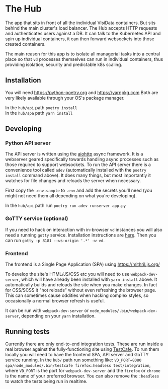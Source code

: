 # The Hub

The app that sits in front of all the individual VisiData containers. But sits
behind the main cluster's load balancer. The Hub accepts HTTP requests and
authenticates users against a DB. It can talk to the Kubernetes API and spin
up individual containers, it can then forward websockets into those created containers.

The main reason for this app is to isolate all managerial tasks into a central place so
that `vd` processes themselves can run in individual containers, thus providing isolation, security and predictable k8s scaling.

## Installation
You will need https://python-poetry.org and https://yarnpkg.com Both are very
likely available through your OS's package manager.

In the `hub/api` path `poetry install`    
In the `hub/spa` path `yarn install`    

## Developing

### Python API server
The API server is written using the [aiohttp](https://github.com/aio-libs/aiohttp) async framework. It is a webserver geared specifically towards handling async processes such as those required to support websockets. To run the  API server there is a convenience tool called `adev` (automatically installed with the `poetry install` command above). It does many things, but most importantly it watches for file changes and reloads the server when necessary.

First copy the `.env.sample` to `.env` and add the secrets you'll need (you might not need
them all depending on what you're developing).

In the `hub/api` path run `poetry run adev runserver app.py`

### GoTTY service (optional)
If you need to hack on interaction with in-browser `vd` instances you will also need a running `gotty` service. Installation instructions are [here](https://github.com/yudai/gotty#installation). Then you can run `gotty -p 8181 --ws-origin '.*' -w vd`.

### Frontend
The frontend is a Single Page Application (SPA) using https://mithril.js.org/

To develop the site's HTML/JS/CSS etc you will need to use `webpack-dev-server`, which will have already been installed with `yarn install` above. It automatically builds and reloads the site when you make changes. In fact for CSS/SCSS it "hot reloads" without even refreshing the browser page. This can sometimes cause oddities when hacking complex styles, so occasionally a normal browser refresh is useful.

It can be run with `webpack-dev-server` or `node_modules/.bin/webpack-dev-server`, depending on your `yarn` installation.

## Running tests
Currently there are only end-to-end integration tests. These are run inside a real browser against the fully-functioning site using [TestCafe](https://devexpress.github.io/testcafe/). To run them locally you will need to have the frontend SPA, API server and GoTTY service running. In the `hub/` path run something like: `VD_PORT=8080 spa/node_modules/.bin/testcafe firefox:headless test/integration`, where `VD_PORT` is the port for `webpack-dev-server` and the `firefox` or `chrome` is the name of your preferred browser. You can also remove the `:headless` to watch the tests being run in realtime.

